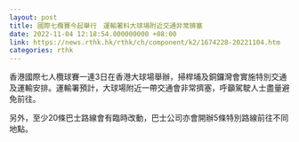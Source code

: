 ```yaml
---
layout: post
title: 國際七欖賽今起舉行　運輸署料大球場附近交通非常擠塞
date: 2022-11-04 12:18:54.000000000 +08:00
link: https://news.rthk.hk/rthk/ch/component/k2/1674228-20221104.htm
categories: rthk
---
```


香港國際七人欖球賽一連3日在香港大球場舉辦，掃桿埔及銅鑼灣會實施特別交通及運輸安排。運輸署預計，大球場附近一帶交通會非常擠塞，呼籲駕駛人士盡量避免前往。

另外，至少20條巴士路線會有臨時改動，巴士公司亦會開辦5條特別路線前往不同地點。
